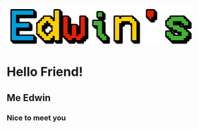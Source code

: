 ![](nah.png)
<h1>Hello Friend!</h1>
<h2>Me Edwin</h2>
<h3>Nice to meet you</h3>
<!---
EdwinT2/EdwinT2 is a ✨ special ✨ repository because its `README.md` (this file) appears on your GitHub profile.
You can click the Preview link to take a look at your changes.
--->
